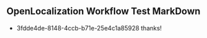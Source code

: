 ## OpenLocalization Workflow Test MarkDown

* 3fdde4de-8148-4ccb-b71e-25e4c1a85928 
thanks!



<!--HONumber=Jan16_HO4-->
